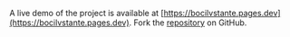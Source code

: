 A live demo of the project is available at [https://bocilvstante.pages.dev](https://bocilvstante.pages.dev).
Fork the [repository](https://github.com/kurkagondex/bocilsmpcolmek) on GitHub.